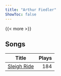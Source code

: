 ```yaml
---
title: "Arthur Fiedler"
ShowToc: false
---
```


{{< more >}}

## Songs
Title | Plays 
----- | -----: 
[Sleigh Ride](/songs/sleigh-ride) | 184

